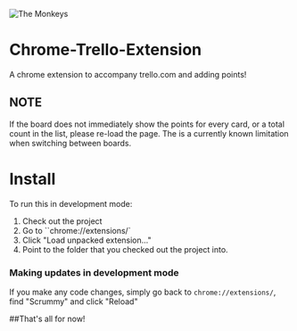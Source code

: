 ![The Monkeys](http://www.themonkeys.com.au/img/monkey_logo.png)

Chrome-Trello-Extension
=======================

A chrome extension to accompany trello.com and adding points!

NOTE
------------
If the board does not immediately show the points for every card, or a total count in the list, please re-load the page.
The is a currently known limitation when switching between boards.


Install
=======================
To run this in development mode:

1. Check out the project
2. Go to ``chrome://extensions/`
3. Click "Load unpacked extension..."
4. Point to the folder that you checked out the project into.

### Making updates in development mode

If you make any code changes, simply go back to `chrome://extensions/`, find "Scrummy" and click "Reload"


##That's all for now!
